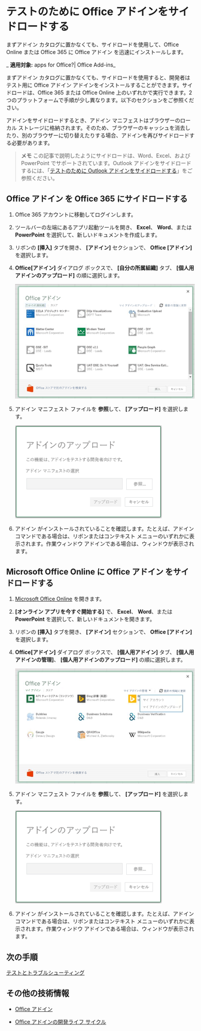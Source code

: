 
# テストのために Office アドインをサイドロードする
まずアドイン カタログに置かなくても、サイドロードを使用して、Office Online または Office 365 に Office アドイン を迅速にインストールします。

 _ **適用対象:** apps for Office?| Office Add-ins_

まずアドイン カタログに置かなくても、サイドロードを使用すると、開発者はテスト用に Office アドイン アドインをインストールすることができます。サイドロードは、Office 365 または Office Online 上のいずれかで実行できます。2 つのプラットフォームで手順が少し異なります。以下のセクションをご参照ください。

アドインをサイドロードするとき、アドイン マニフェストはブラウザーのローカル ストレージに格納されます。そのため、ブラウザーのキャッシュを消去したり、別のブラウザーに切り替えたりする場合、アドインを再びサイドロードする必要があります。


 >**メモ**  この記事で説明したようにサイドロードは、Word、Excel、および PowerPoint でサポートされています。Outlook アドインをサイドロードするには、「[テストのために Outlook アドインをサイドロードする]()」をご参照ください。


## Office アドイン を Office 365 にサイドロードする




1. Office 365 アカウントに移動してログインします。
    
2. ツールバーの左端にあるアプリ起動ツールを開き、 **Excel**、 **Word**、または  **PowerPoint** を選択して、新しいドキュメントを作成します。
    
3. リボンの  **[挿入]** タブを開き、 **[アドイン]** セクションで、 **Office [アドイン]** を選択します。
    
4.  **Office[アドイン]** ダイアログ ボックスで、 **[自分の所属組織]** タブ、 **[個人用アドインのアップロード]** の順に選択します。
    
    ![左上隅近くの、リンクが付いている Office アドインのダイアログのタイトルは、[マイ アドインのアップロード]。](../../images/0e49f780-019a-4d97-9310-0eaddfa0c4dc.png)

5. アドイン マニフェスト ファイルを **参照**して、 **[アップロード]** を選択します。
    
    ![[参照]、 [アップロード]、[キャンセル] のボタンがある [アドインのアップロード] ダイアログ。](../../images/039aef16-b12f-4d01-ad46-f13e01dd3162.png)

6. アドイン がインストールされていることを確認します。たとえば、アドイン コマンドである場合は、リボンまたはコンテキスト メニューのいずれかに表示されます。作業ウィンドウ アドインである場合は、ウィンドウが表示されます。
    

## Microsoft Office Online に Office アドイン をサイドロードする




1. [Microsoft Office Online](https://office.live.com/) を開きます。
    
2.  **[オンライン アプリを今すぐ開始する]** で、 **Excel**、 **Word**、または  **PowerPoint** を選択して、新しいドキュメントを開きます。
    
3. リボンの  **[挿入]** タブを開き、 **[アドイン]** セクションで、 **Office [アドイン]** を選択します。
    
4.  **Office[アドイン]** ダイアログ ボックスで、 **[個人用アドイン]** タブ、 **[個人用アドインの管理]**、 **[個人用アドインのアップロード]** の順に選択します。
    
    ![右上に [個人用アドインの管理] というドロップダウンがあり、その下に [マイ アドインのアップロード] オプションのドロップダウンがある [Office アドイン] ダイアログ](../../images/d630d9d1-7dd5-45e3-860d-0ab069882548.png)

5. アドイン マニフェスト ファイルを **参照**して、 **[アップロード]** を選択します。
    
    ![[参照]、 [アップロード]、[キャンセル] のボタンがある [アドインのアップロード] ダイアログ。](../../images/039aef16-b12f-4d01-ad46-f13e01dd3162.png)

6. アドイン がインストールされていることを確認します。たとえば、アドイン コマンドである場合は、リボンまたはコンテキスト メニューのいずれかに表示されます。作業ウィンドウ アドインである場合は、ウィンドウが表示されます。
    

## 次の手順

[テストとトラブルシューティング](../../docs/testing/testing-and-troubleshooting.md)


## その他の技術情報



- [Office アドイン](../../docs/overview/office-add-ins.md)
    
- [Office アドインの開発ライフ サイクル](../../docs/design/add-in-development-lifecycle.md)
    
